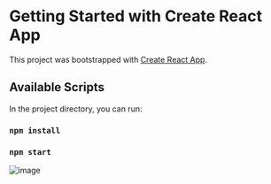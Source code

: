 # Getting Started with Create React App

This project was bootstrapped with [Create React App](https://github.com/facebook/create-react-app).

## Available Scripts

In the project directory, you can run:
### `npm install`
### `npm start`


![image](https://user-images.githubusercontent.com/24576726/174955280-5a775927-e8c1-4c7b-96fd-13876d2c68b6.png)
